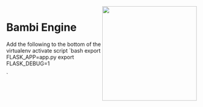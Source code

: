 <img src="https://s3-us-west-2.amazonaws.com/bambi-data/bambi-engine.png" width="250" align="right">

# Bambi Engine

Add the following to the bottom of the virtualenv activate script
`bash
export FLASK_APP=app.py
export FLASK_DEBUG=1

`
